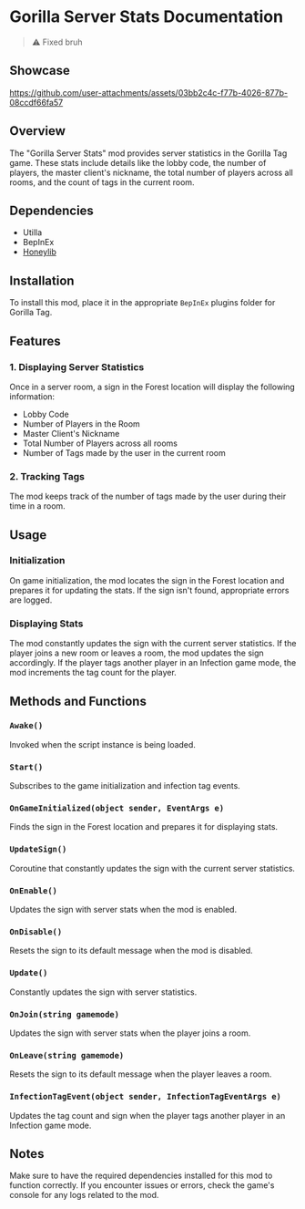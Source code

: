 # Gorilla Server Stats Documentation

> :warning: Fixed bruh

## Showcase

https://github.com/user-attachments/assets/03bb2c4c-f77b-4026-877b-08ccdf66fa57



## Overview
The "Gorilla Server Stats" mod provides server statistics in the Gorilla Tag game. These stats include details like the lobby code, the number of players, the master client's nickname, the total number of players across all rooms, and the count of tags in the current room.

## Dependencies

- Utilla
- BepInEx
- [Honeylib](https://github.com/BzzzThe18th/HoneyLib/releases/tag/1.0.4)

## Installation

To install this mod, place it in the appropriate `BepInEx` plugins folder for Gorilla Tag.

## Features

### 1. Displaying Server Statistics

Once in a server room, a sign in the Forest location will display the following information:
- Lobby Code
- Number of Players in the Room
- Master Client's Nickname
- Total Number of Players across all rooms
- Number of Tags made by the user in the current room

### 2. Tracking Tags

The mod keeps track of the number of tags made by the user during their time in a room.

## Usage

### Initialization

On game initialization, the mod locates the sign in the Forest location and prepares it for updating the stats. If the sign isn't found, appropriate errors are logged.

### Displaying Stats

The mod constantly updates the sign with the current server statistics. If the player joins a new room or leaves a room, the mod updates the sign accordingly. If the player tags another player in an Infection game mode, the mod increments the tag count for the player.

## Methods and Functions

### `Awake()`
Invoked when the script instance is being loaded.

### `Start()`
Subscribes to the game initialization and infection tag events.

### `OnGameInitialized(object sender, EventArgs e)`
Finds the sign in the Forest location and prepares it for displaying stats.

### `UpdateSign()`
Coroutine that constantly updates the sign with the current server statistics.

### `OnEnable()`
Updates the sign with server stats when the mod is enabled.

### `OnDisable()`
Resets the sign to its default message when the mod is disabled.

### `Update()`
Constantly updates the sign with server statistics.

### `OnJoin(string gamemode)`
Updates the sign with server stats when the player joins a room.

### `OnLeave(string gamemode)`
Resets the sign to its default message when the player leaves a room.

### `InfectionTagEvent(object sender, InfectionTagEventArgs e)`
Updates the tag count and sign when the player tags another player in an Infection game mode.

## Notes

Make sure to have the required dependencies installed for this mod to function correctly. If you encounter issues or errors, check the game's console for any logs related to the mod.
